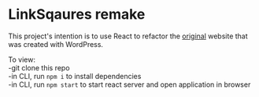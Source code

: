# LinkSqaures remake

This project's intention is to use React to refactor the [original](https://linksquares.com/) website that was created with WordPress.

To view: 
<br>
-git clone this repo 
<br>
-in CLI, run `npm i` to install dependencies
<br>
-in CLI, run `npm start` to start react server and open application in browser